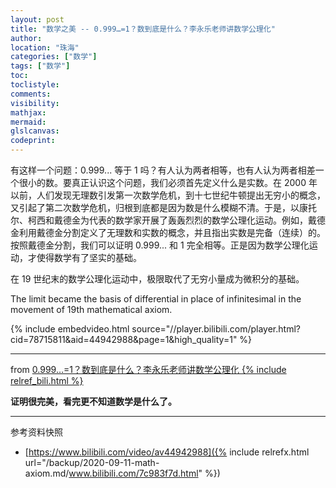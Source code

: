 ```yaml
---
layout: post
title: "数学之美 -- 0.999…=1？数到底是什么？李永乐老师讲数学公理化"
author:
location: "珠海"
categories: ["数学"]
tags: ["数学"]
toc:
toclistyle:
comments:
visibility:
mathjax:
mermaid:
glslcanvas:
codeprint:
---
```


有这样一个问题：0.999... 等于 1 吗？有人认为两者相等，也有人认为两者相差一个很小的数。要真正认识这个问题，我们必须首先定义什么是实数。在 2000 年以前，人们发现无理数引发第一次数学危机，到十七世纪牛顿提出无穷小的概念，又引起了第二次数学危机，归根到底都是因为数是什么模糊不清。于是，以康托尔、柯西和戴德金为代表的数学家开展了轰轰烈烈的数学公理化运动。例如，戴德金利用戴德金分割定义了无理数和实数的概念，并且指出实数是完备（连续）的。按照戴德金分割，我们可以证明 0.999... 和 1 完全相等。正是因为数学公理化运动，才使得数学有了坚实的基础。

在 19 世纪末的数学公理化运动中，极限取代了无穷小量成为微积分的基础。

The limit became the basis of differential in place of infinitesimal in the movement of 19th mathematical axiom.

{% include embedvideo.html source="//player.bilibili.com/player.html?cid=78715811&aid=44942988&page=1&high_quality=1" %}

----

from [0.999…=1？数到底是什么？李永乐老师讲数学公理化 {% include relref_bili.html %}](https://www.bilibili.com/video/av44942988)

**证明很完美，看完更不知道数学是什么了。**

<hr class='reviewline'/>
<p class='reviewtip'><script type='text/javascript' src='{% include relrefx.html url="/assets/reviewjs/blogs/2020-09-11-math-axiom.md.js" %}'></script></p>
<font class='ref_snapshot'>参考资料快照</font>

- [https://www.bilibili.com/video/av44942988]({% include relrefx.html url="/backup/2020-09-11-math-axiom.md/www.bilibili.com/7c983f7d.html" %})
